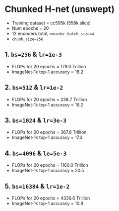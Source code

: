 # Chunked H-net (unswept)

- Training dataset = cc595k (558k slice)
- Num epochs = 20
- 12 encoders total, `encoder_batch_size=4`
- `chunk_size=256`

## 1. `bs=256` & `lr=1e-3`

- FLOPs for 20 epochs = 179.0 Trillion
- ImageNet-1k top-1 accuracy = 18.2

## 2. `bs=512` & `lr=1e-2`

- FLOPs for 20 epochs = 238.7 Trillion
- ImageNet-1k top-1 accuracy = 16.2

## 3. `bs=1024` & `lr=3e-3`

- FLOPs for 20 epochs = 367.8 Trillion
- ImageNet-1k top-1 accuracy = 17.3

## 4. `bs=4096` & `le=5e-3`

- FLOPs for 20 epochs = 1160.0 Trillion
- ImageNet-1k top-1 accuracy = 20.5

## 5. `bs=16384` & `lr=1e-2`

- FLOPs for 20 epochs = 4336.6 Trillion
- ImageNet-1k top-1 accuracy = 10.9
